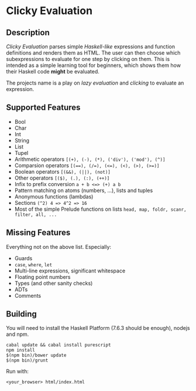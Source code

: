 # Clicky Evaluation

## Description

*Clicky Evaluation* parses simple *Haskell-like* expressions and function
definitions and renders them as HTML.
The user can then choose which subexpressions to evaluate for one step by
clicking on them.
This is intended as a simple learning tool for beginners,
which shows them how their Haskell code **might** be evaluated.

The projects name is a play on *lazy evaluation* and *clicking* to evaluate an expression.

## Supported Features

* Bool
* Char
* Int
* String
* List
* Tupel
* Arithmetic operators `[(+), (-), (*), ('div'), ('mod'), (^)]`
* Comparsion operators `[(==), (/=), (<=), (<), (>), (>=)]`
* Boolean operators `[(&&), (||), (not)]`
* Other operators `[($), (.), (:), (++)]`
* Infix to prefix conversion `a + b <=> (+) a b`
* Pattern matching on atoms (numbers, ...), lists and tuples
* Anonymous functions (lambdas)
* Sections `(^2) 4 => 4^2 => 16`
* Most of the simple Prelude functions on lists `head, map, foldr, scanr, filter, all, ...`

## Missing Features

Everything not on the above list. Especially:
* Guards
* `case`, `where`, `let`
* Multi-line expressions, significant whitespace
* Floating point numbers
* Types (and other sanity checks)
* ADTs
* Comments

## Building

You will need to install the Haskell Platform (7.6.3 should be enough), nodejs and npm.

```
cabal update && cabal install purescript
npm install
$(npm bin)/bower update
$(npm bin)/grunt
```

Run with:

```
<your_browser> html/index.html
```
